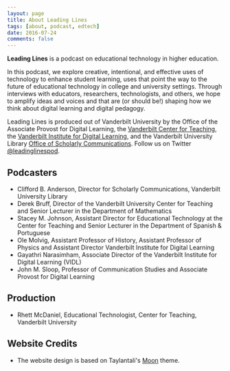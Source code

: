 ```yaml
---
layout: page
title: About Leading Lines
tags: [about, podcast, edtech]
date: 2016-07-24
comments: false
---
```


<b>Leading Lines</b> is a podcast on educational technology in higher education.

In this podcast, we explore creative, intentional, and effective uses of technology to enhance student learning, uses that point the way to the future of educational technology in college and university settings. Through interviews with educators, researchers, technologists, and others, we hope to amplify ideas and voices and that are (or should be!) shaping how we think about digital learning and digital pedagogy.

Leading Lines is produced out of Vanderbilt University by the Office of the Associate Provost for Digital Learning, the [Vanderbilt Center for Teaching](https://cft.vanderbilt.edu/), the [Vanderbilt Institute for Digital Learning](http://www.vanderbilt.edu/vidl/), and the Vanderbilt University Library [Office of Scholarly Communications](http://www.library.vanderbilt.edu/scholarly/). Follow us on Twitter [@leadinglinespod](http://twitter.com/leadinglinespod).

## Podcasters

* Clifford B. Anderson, Director for Scholarly Communications, Vanderbilt University Library
* Derek Bruff, Director of the Vanderbilt University Center for Teaching and Senior Lecturer in the Department of Mathematics
* Stacey M. Johnson, Assistant Director for Educational Technology at the Center for Teaching and Senior Lecturer in the Department of Spanish & Portuguese
* Ole Molvig, Assistant Professor of History, Assistant Professor of Physics and Assistant Director Vanderbilt Institute for Digital Learning
* Gayathri Narasimham, Associate Director of the Vanderbilt Institute for Digital Learning (VIDL)
* John M. Sloop, Professor of Communication Studies and Associate Provost for Digital Learning

## Production

* Rhett McDaniel, Educational Technologist, Center for Teaching, Vanderbilt University

## Website Credits

* The website design is based on Taylantali's [Moon](https://github.com/TaylanTatli/Moon) theme.
